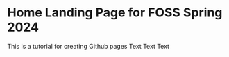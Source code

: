 # Home Landing Page for FOSS Spring 2024 

This is a tutorial for creating Github pages
Text
Text
Text
